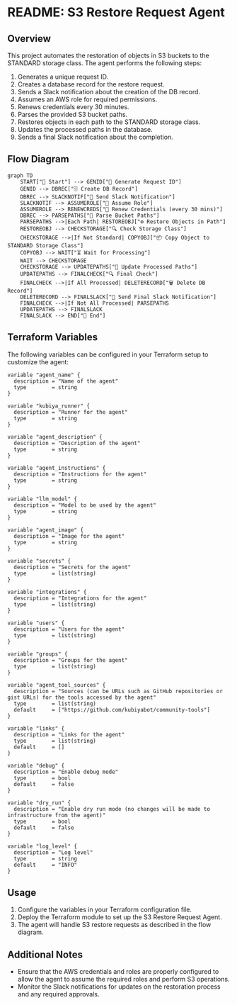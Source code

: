 
# README: S3 Restore Request Agent

## Overview

This project automates the restoration of objects in S3 buckets to the STANDARD storage class. The agent performs the following steps:

1. Generates a unique request ID.
2. Creates a database record for the restore request.
3. Sends a Slack notification about the creation of the DB record.
4. Assumes an AWS role for required permissions.
5. Renews credentials every 30 minutes.
6. Parses the provided S3 bucket paths.
7. Restores objects in each path to the STANDARD storage class.
8. Updates the processed paths in the database.
9. Sends a final Slack notification about the completion.

## Flow Diagram

```mermaid
graph TD
    START["🏁 Start"] --> GENID["🔑 Generate Request ID"]
    GENID --> DBREC["🗄️ Create DB Record"]
    DBREC --> SLACKNOTIF["🔔 Send Slack Notification"]
    SLACKNOTIF --> ASSUMEROLE["🔐 Assume Role"]
    ASSUMEROLE --> RENEWCREDS["🔄 Renew Credentials (every 30 mins)"]
    DBREC --> PARSEPATHS["📂 Parse Bucket Paths"]
    PARSEPATHS -->|Each Path| RESTOREOBJ["⚙️ Restore Objects in Path"]
    RESTOREOBJ --> CHECKSTORAGE["🔍 Check Storage Class"]
    CHECKSTORAGE -->|If Not Standard| COPYOBJ["📦 Copy Object to STANDARD Storage Class"]
    COPYOBJ --> WAIT["⏳ Wait for Processing"]
    WAIT --> CHECKSTORAGE
    CHECKSTORAGE --> UPDATEPATHS["📝 Update Processed Paths"]
    UPDATEPATHS --> FINALCHECK["🔍 Final Check"]
    FINALCHECK -->|If All Processed| DELETERECORD["🗑️ Delete DB Record"]
    DELETERECORD --> FINALSLACK["🔔 Send Final Slack Notification"]
    FINALCHECK -->|If Not All Processed| PARSEPATHS
    UPDATEPATHS --> FINALSLACK
    FINALSLACK --> END["🏁 End"]
```

## Terraform Variables

The following variables can be configured in your Terraform setup to customize the agent:

```hcl
variable "agent_name" {
  description = "Name of the agent"
  type        = string
}

variable "kubiya_runner" {
  description = "Runner for the agent"
  type        = string
}

variable "agent_description" {
  description = "Description of the agent"
  type        = string
}

variable "agent_instructions" {
  description = "Instructions for the agent"
  type        = string
}

variable "llm_model" {
  description = "Model to be used by the agent"
  type        = string
}

variable "agent_image" {
  description = "Image for the agent"
  type        = string
}

variable "secrets" {
  description = "Secrets for the agent"
  type        = list(string)
}

variable "integrations" {
  description = "Integrations for the agent"
  type        = list(string)
}

variable "users" {
  description = "Users for the agent"
  type        = list(string)
}

variable "groups" {
  description = "Groups for the agent"
  type        = list(string)
}

variable "agent_tool_sources" {
  description = "Sources (can be URLs such as GitHub repositories or gist URLs) for the tools accessed by the agent"
  type        = list(string)
  default     = ["https://github.com/kubiyabot/community-tools"]
}

variable "links" {
  description = "Links for the agent"
  type        = list(string)
  default     = []
}

variable "debug" {
  description = "Enable debug mode"
  type        = bool
  default     = false
}

variable "dry_run" {
  description = "Enable dry run mode (no changes will be made to infrastructure from the agent)"
  type        = bool
  default     = false
}

variable "log_level" {
  description = "Log level"
  type        = string
  default     = "INFO"
}
```

## Usage

1. Configure the variables in your Terraform configuration file.
2. Deploy the Terraform module to set up the S3 Restore Request Agent.
3. The agent will handle S3 restore requests as described in the flow diagram.

## Additional Notes

- Ensure that the AWS credentials and roles are properly configured to allow the agent to assume the required roles and perform S3 operations.
- Monitor the Slack notifications for updates on the restoration process and any required approvals.

